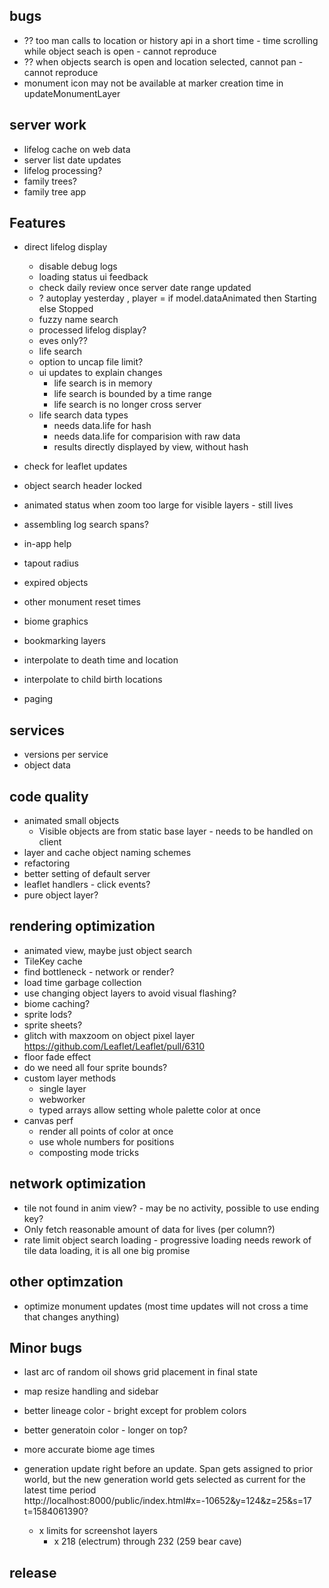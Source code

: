 ## bugs
- ?? too man calls to location or history api in a short time - time scrolling while object seach is open - cannot reproduce
- ?? when objects search is open and location selected, cannot pan - cannot reproduce
- monument icon may not be available at marker creation time in updateMonumentLayer

## server work
- lifelog cache on web data
- server list date updates
- lifelog processing?
- family trees?
- family tree app

## Features
- direct lifelog display
  - disable debug logs
  - loading status ui feedback
  - check daily review once server date range updated
  - ? autoplay yesterday
      , player = if model.dataAnimated then Starting else Stopped
  - fuzzy name search
  - processed lifelog display?
  - eves only??
  - life search
  - option to uncap file limit?
  - ui updates to explain changes
    - life search is in memory
    - life search is bounded by a time range
    - life search is no longer cross server
  - life search data types
    - needs data.life for hash
    - needs data.life for comparision with raw data
    - results directly displayed by view, without hash
- check for leaflet updates

- object search header locked
- animated status when zoom too large for visible layers - still lives
- assembling log search spans?
- in-app help
- tapout radius
- expired objects
- other monument reset times
- biome graphics
- bookmarking layers
- interpolate to death time and location
- interpolate to child birth locations
- paging

## services
- versions per service
- object data

## code quality
- animated small objects
  - Visible objects are from static base layer - needs to be handled on client
- layer and cache object naming schemes
- refactoring
- better setting of default server
- leaflet handlers - click events?
- pure object layer?


## rendering optimization
- animated view, maybe just object search
- TileKey cache
- find bottleneck - network or render?
- load time garbage collection
- use changing object layers to avoid visual flashing?
- biome caching?
- sprite lods?
- sprite sheets?
- glitch with maxzoom on object pixel layer https://github.com/Leaflet/Leaflet/pull/6310
- floor fade effect
- do we need all four sprite bounds?
- custom layer methods
  - single layer
  - webworker
  - typed arrays allow setting whole palette color at once
- canvas perf
  - render all points of color at once
  - use whole numbers for positions
  - composting mode tricks

## network optimization
- tile not found in anim view? - may be no activity, possible to use ending key?
- Only fetch reasonable amount of data for lives (per column?)
- rate limit object search loading - progressive loading needs rework of tile data loading, it is all one big promise

## other optimzation
- optimize monument updates (most time updates will not cross a time that changes anything)

## Minor bugs
- last arc of random oil shows grid placement in final state
- map resize handling and sidebar
- better lineage color - bright except for problem colors
- better generatoin color - longer on top?
- more accurate biome age times
- generation update right before an update. Span gets assigned to prior world, but the new generation world gets selected as current for the latest time period
  http://localhost:8000/public/index.html#x=-10652&y=124&z=25&s=17
  t=1584061390?

  - x limits for screenshot layers
    - x 218 (electrum) through 232 (259 bear cave)

## release
